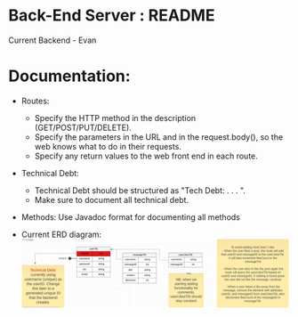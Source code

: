 # Back-End Server : README

Current Backend - Evan  

# Documentation:
* Routes:
    * Specify the HTTP method in the description (GET/POST/PUT/DELETE).
    * Specify the parameters in the URL and in the request.body(), so the web knows what to do in their requests.
    * Specify any return values to the web front end in each route.

* Technical Debt:
    * Technical Debt should be structured as "Tech Debt: . . . ".
    * Make sure to document all technical debt.

* Methods: Use Javadoc format for documenting all methods

* Current ERD diagram:
![Alt text](ERD_3-24-2024.png)